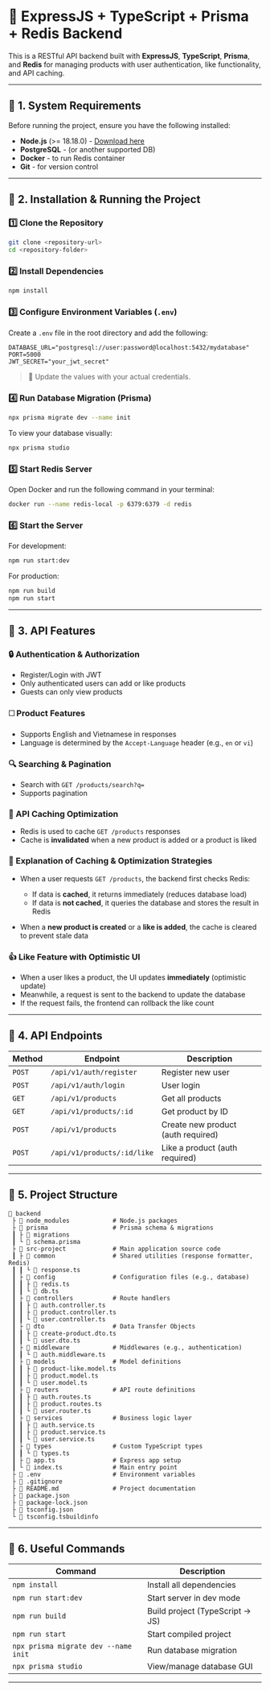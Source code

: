# 🚀 ExpressJS + TypeScript + Prisma + Redis Backend

This is a RESTful API backend built with **ExpressJS**, **TypeScript**, **Prisma**, and **Redis** for managing products with user authentication, like functionality, and API caching.

---

## 📌 1. System Requirements

Before running the project, ensure you have the following installed:

- **Node.js** (>= 18.18.0) - [Download here](https://nodejs.org/)
- **PostgreSQL** - (or another supported DB)
- **Docker** - to run Redis container
- **Git** - for version control

---

## 📌 2. Installation & Running the Project

### 1️⃣ Clone the Repository

```sh
git clone <repository-url>
cd <repository-folder>
```

### 2️⃣ Install Dependencies

```sh
npm install
```

### 3️⃣ Configure Environment Variables (`.env`)

Create a `.env` file in the root directory and add the following:

```env
DATABASE_URL="postgresql://user:password@localhost:5432/mydatabase"
PORT=5000
JWT_SECRET="your_jwt_secret"
```

> 🔁 Update the values with your actual credentials.

### 4️⃣ Run Database Migration (Prisma)

```sh
npx prisma migrate dev --name init
```

To view your database visually:

```sh
npx prisma studio
```

### 5️⃣ Start Redis Server

Open Docker and run the following command in your terminal:

```sh
docker run --name redis-local -p 6379:6379 -d redis
```

### 6️⃣ Start the Server

For development:

```sh
npm run start:dev
```

For production:

```sh
npm run build
npm run start
```

---

## 📌 3. API Features

### 🔒 Authentication & Authorization

- Register/Login with JWT
- Only authenticated users can add or like products
- Guests can only view products

### 🗆 Product Features

- Supports English and Vietnamese in responses
- Language is determined by the `Accept-Language` header (e.g., `en` or `vi`)

### 🔍 Searching & Pagination

- Search with `GET /products/search?q=`
- Supports pagination

### 🧠 API Caching Optimization

- Redis is used to cache `GET /products` responses
- Cache is **invalidated** when a new product is added or a product is liked

### 💬 Explanation of Caching & Optimization Strategies

- When a user requests `GET /products`, the backend first checks Redis:

  - If data is **cached**, it returns immediately (reduces database load)
  - If data is **not cached**, it queries the database and stores the result in Redis

- When a **new product is created** or a **like is added**, the cache is cleared to prevent stale data

### 👍 Like Feature with Optimistic UI

- When a user likes a product, the UI updates **immediately** (optimistic update)
- Meanwhile, a request is sent to the backend to update the database
- If the request fails, the frontend can rollback the like count

---

## 📌 4. API Endpoints

| Method | Endpoint                    | Description                        |
| ------ | --------------------------- | ---------------------------------- |
| `POST` | `/api/v1/auth/register`     | Register new user                  |
| `POST` | `/api/v1/auth/login`        | User login                         |
| `GET`  | `/api/v1/products`          | Get all products                   |
| `GET`  | `/api/v1/products/:id`      | Get product by ID                  |
| `POST` | `/api/v1/products`          | Create new product (auth required) |
| `POST` | `/api/v1/products/:id/like` | Like a product (auth required)     |

---

## 📌 5. Project Structure

```
📂 backend
 ├ 📂 node_modules            # Node.js packages
 ├ 📂 prisma                  # Prisma schema & migrations
 ┃ ├ 📂 migrations
 ┃ └ 📜 schema.prisma
 ├ 📂 src-project             # Main application source code
 ┃ ├ 📂 common                # Shared utilities (response formatter, Redis)
 ┃ ┃ └ 📜 response.ts
 ┃ ├ 📂 config                # Configuration files (e.g., database)
 ┃ ┃ ├ 📜 redis.ts
 ┃ ┃ └ 📜 db.ts
 ┃ ├ 📂 controllers           # Route handlers
 ┃ ┃ ├ 📜 auth.controller.ts
 ┃ ┃ ├ 📜 product.controller.ts
 ┃ ┃ └ 📜 user.controller.ts
 ┃ ├ 📂 dto                   # Data Transfer Objects
 ┃ ┃ ├ 📜 create-product.dto.ts
 ┃ ┃ └ 📜 user.dto.ts
 ┃ ├ 📂 middleware            # Middlewares (e.g., authentication)
 ┃ ┃ └ 📜 auth.middleware.ts
 ┃ ├ 📂 models                # Model definitions
 ┃ ┃ ├ 📜 product-like.model.ts
 ┃ ┃ ├ 📜 product.model.ts
 ┃ ┃ └ 📜 user.model.ts
 ┃ ├ 📂 routers               # API route definitions
 ┃ ┃ ├ 📜 auth.routes.ts
 ┃ ┃ ├ 📜 product.routes.ts
 ┃ ┃ └ 📜 user.router.ts
 ┃ ├ 📂 services              # Business logic layer
 ┃ ┃ ├ 📜 auth.service.ts
 ┃ ┃ ├ 📜 product.service.ts
 ┃ ┃ └ 📜 user.service.ts
 ┃ ├ 📂 types                 # Custom TypeScript types
 ┃ ┃ └ 📜 types.ts
 ┃ ├ 📜 app.ts                # Express app setup
 ┃ └ 📜 index.ts              # Main entry point
 ├ 📜 .env                    # Environment variables
 ├ 📜 .gitignore
 ├ 📜 README.md               # Project documentation
 ├ 📜 package.json
 ├ 📜 package-lock.json
 ├ 📜 tsconfig.json
 └ 📜 tsconfig.tsbuildinfo
```

---

## 📌 6. Useful Commands

| Command                              | Description                     |
| ------------------------------------ | ------------------------------- |
| `npm install`                        | Install all dependencies        |
| `npm run start:dev`                  | Start server in dev mode        |
| `npm run build`                      | Build project (TypeScript → JS) |
| `npm run start`                      | Start compiled project          |
| `npx prisma migrate dev --name init` | Run database migration          |
| `npx prisma studio`                  | View/manage database GUI        |

---
